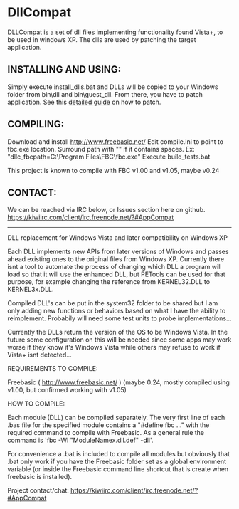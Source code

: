 # DllCompat

DLLCompat is a set of dll files implementing functionality found Vista+, to be used in windows XP.
The dlls are used by patching the target application.


## INSTALLING AND USING:
Simply execute install_dlls.bat and DLLs will be copied to your Windows folder from bin\dll and bin\guest_dll.
From there, you have to patch application. See this [detailed guide](docs/patching_tut.md) on how to patch.


## COMPILING:
Download and install http://www.freebasic.net/
Edit compile.ini to point to fbc.exe location. Surround path with "" if it contains spaces.
Ex: "dllc_fbcpath=C:\Program Files\FBC\fbc.exe"
Execute build_tests.bat

This project is known to compile with FBC v1.00 and v1.05, maybe v0.24


## CONTACT:
We can be reached via IRC below, or Issues section here on github.
https://kiwiirc.com/client/irc.freenode.net/?#AppCompat


-----------------------------------------------------------------------------------------------

DLL replacement for Windows Vista and later compatibility on Windows XP

Each DLL implements new APIs from later versions of Windows and passes ahead existing ones to the original files from Windows XP. 
Currently there isnt a tool to automate the process of changing which DLL a program will load so that it will use the enhanced DLL, but PETools can be used for that purpose, for example changing the reference from KERNEL32.DLL to KERNEL3x.DLL.

Compiled DLL's can be put in the system32 folder to be shared but I am only adding new functions or behaviors based on what I have the ability to reimplement. Probabily will need some test units to probe implementations...

Currently the DLLs return the version of the OS to be Windows Vista. In the future some configuration on this will be needed since some apps may work worse if they know it's Windows Vista while others may refuse to work if Vista+ isnt detected...

REQUIREMENTS TO COMPILE:

Freebasic ( http://www.freebasic.net/ ) (maybe 0.24, mostly compiled using v1.00, but confirmed working with v1.05)

HOW TO COMPILE:

Each module (DLL) can be compiled separately. The very first line of each .bas file for the specified module contains a "#define fbc ..." with the required command to compile with Freebasic. As a general rule the command is 'fbc -Wl "ModuleNamex.dll.def" -dll'. 

For convenience a .bat is included to compile all modules but obviously that .bat only work if you have the Freebasic folder set as a global environment variable (or inside the Freebasic command line shortcut that is create when freebasic is installed).

Project contact/chat:
https://kiwiirc.com/client/irc.freenode.net/?#AppCompat